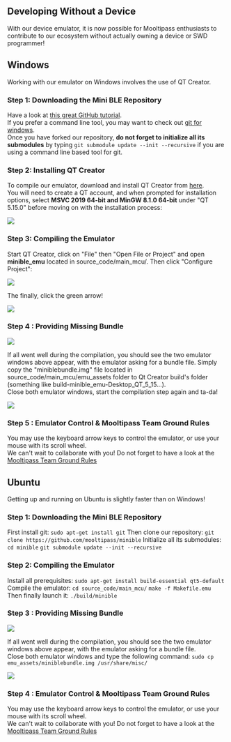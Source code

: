 ## [](#header-2)Developing Without a Device  
With our device emulator, it is now possible for Mooltipass enthusiasts to contribute to our ecosystem without actually owning a device or SWD programmer!

## [](#header-2)Windows  
Working with our emulator on Windows involves the use of QT Creator.

### [](#header-3)Step 1: Downloading the Mini BLE Repository  
Have a look at [this great GitHub tutorial](https://docs.github.com/en/github/getting-started-with-github/fork-a-repo).  
If you prefer a command line tool, you may want to check out [git for windows](https://gitforwindows.org/).  
Once you have forked our repository, **do not forget to initialize all its submodules** by typing `git submodule update --init --recursive` if you are using a command line based tool for git.

### [](#header-3)Step 2: Installing QT Creator  
To compile our emulator, download and install QT Creator from [here](https://www.qt.io/download-thank-you?hsLang=en).  
You will need to create a QT account, and when prompted for installation options, select **MSVC 2019 64-bit and MinGW 8.1.0 64-bit** under "QT 5.15.0" before moving on with the installation process:  
   
![](https://github.com/mooltipass/minible/blob/gh-pages/images/emulator_tuto/0_qt_options.png?raw=true)

### [](#header-3)Step 3: Compiling the Emulator  
Start QT Creator, click on "File" then "Open File or Project" and open **minible_emu** located in source_code/main_mcu/. Then click "Configure Project":  

![](https://github.com/mooltipass/minible/blob/gh-pages/images/emulator_tuto/1_project_configuration.PNG?raw=true)
  
The finally, click the green arrow!  

![](https://github.com/mooltipass/minible/blob/gh-pages/images/emulator_tuto/2_compilation_start.PNG?raw=true)

### [](#header-3)Step 4 : Providing Missing Bundle  

![](https://github.com/mooltipass/minible/blob/gh-pages/images/emulator_tuto/3_missing_bundle.PNG?raw=true)

If all went well during the compilation, you should see the two emulator windows above appear, with the emulator asking for a bundle file. Simply copy the "miniblebundle.img" file located in source_code/main_mcu/emu_assets folder to Qt Creator build's folder (something like build-minible_emu-Desktop_QT_5_15...).  
Close both emulator windows, start the compilation step again and ta-da!

![](https://github.com/mooltipass/minible/blob/gh-pages/images/emulator_tuto/4_emulator_working.PNG?raw=true)


### [](#header-3)Step 5 : Emulator Control & Mooltipass Team Ground Rules  

You may use the keyboard arrow keys to control the emulator, or use your mouse with its scroll wheel.  
We can't wait to collaborate with you! Do not forget to have a look at the [Mooltipass Team Ground Rules](https://mooltipass.github.io/minible/coding_rules)  
  
  
## [](#header-2)Ubuntu  
Getting up and running on Ubuntu is slightly faster than on Windows!

### [](#header-3)Step 1: Downloading the Mini BLE Repository
First install git:
`sudo apt-get install git`
Then clone our repository:
`git clone https://github.com/mooltipass/minible`
Initialize all its submodules:
`cd minible`
`git submodule update --init --recursive`

### [](#header-3)Step 2: Compiling the Emulator
Install all prerequisites:
`sudo apt-get install build-essential qt5-default`
Compile the emulator:
`cd source_code/main_mcu/`
`make -f Makefile.emu`
Then finally launch it:
`./build/minible`

### [](#header-3)Step 3 : Providing Missing Bundle  

![](https://github.com/mooltipass/minible/blob/gh-pages/images/emulator_tuto/3_missing_bundle_ubuntu.PNG?raw=true)

If all went well during the compilation, you should see the two emulator windows above appear, with the emulator asking for a bundle file.  
Close both emulator windows and type the following command:
`sudo cp emu_assets/miniblebundle.img /usr/share/misc/`

![](https://github.com/mooltipass/minible/blob/gh-pages/images/emulator_tuto/4_emulator_working_ubuntu.PNG?raw=true)


### [](#header-3)Step 4 : Emulator Control & Mooltipass Team Ground Rules  

You may use the keyboard arrow keys to control the emulator, or use your mouse with its scroll wheel.  
We can't wait to collaborate with you! Do not forget to have a look at the [Mooltipass Team Ground Rules](https://mooltipass.github.io/minible/coding_rules)  

